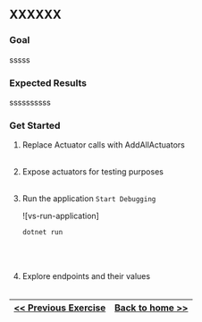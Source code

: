 ﻿
[xxxxx]: /site-data/labs/spring-one/images/XXXXX.png "xxxxx"

[home-page-link]: /labs/spring-one
[exercise-1-link]: /labs/spring-one/exercise1
[exercise-2-link]: /labs/spring-one/exercise2
[exercise-3-link]: /labs/spring-one/exercise3
[exercise-4-link]: /labs/spring-one/exercise4
[exercise-5-link]: /labs/spring-one/exercise5

## XXXXXX

### Goal

sssss

### Expected Results

ssssssssss

### Get Started

1. Replace Actuator calls with AddAllActuators
	<br/><br/>

1. Expose actuators for testing purposes
	<br/><br/>

1. Run the application `Start Debugging`

	![vs-run-application]
	```powershell
	dotnet run
	```
	<br/><br/>

1. Explore endpoints and their values
	<br/><br/>


|[<< Previous Exercise][exercise-4-link]|[Back to home >>][home-page-link]|
|:--|--:|
